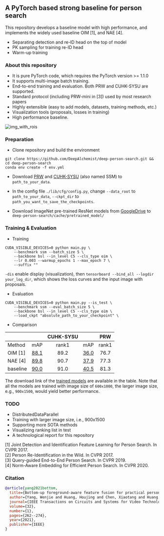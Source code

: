 ## A PyTorch based strong baseline for person search
This repository develops a baseline model with high performance, and 
implements the widely used baseline OIM [1], and NAE [4].

- Separating detection and re-ID head on the top of model
- PK sampling for training re-ID head 
- Warm-up training 

### About this repository
- It is pure PyTorch code, which requires the PyTorch version >= 1.1.0
- It supports multi-image batch training.
- End-to-end training and evaluation. Both PRW and CUHK-SYSU are supported.
- Standard protocol (including PRW-mini in [3]) used by most research papers
- Highly extensible (easy to add models, datasets, training methods, etc.)
- Visualization tools (proposals, losses in training)
- High performance baseline.

![img_with_rois](./image/rois.png)

### Preparation

- Clone repository and build the environment 
```
git clone https://github.com/DeepAlchemist/deep-person-search.git && cd deep-person-search
conda env create -f env.yml
```

- Download [PRW](https://github.com/liangzheng06/PRW-baseline) and [CUHK-SYSU](https://github.com/ShuangLI59/person_search) (also named SSM)
to `path_to_your_data`.

- In the config file `./lib/cfg/config.py`, change `--data_root` to `path_to_your_data`, 
`--ckpt_dir` to `path_you_want_to_save_the_checkpoints`.

- Download ImageNet pre-trained ResNet models from [GoogleDrive](https://drive.google.com/drive/folders/1VEaUg1W79iDYtK8292D1_V99rZKDklop?usp=sharing)
to `deep-person-search/cache/pretrained_model/`

### Training & Evaluation

- Training

```
CUDA_VISIBLE_DEVICES=0 python main.py \
    --benchmark ssm --batch_size 5 \
    --backbone bsl --in_level C5 --cls_type oim \
    --lr 0.003 --warmup_epochs 1 --max_epoch 7 \
    --suffix "" 
```
`-dis` enable display (visualization), then `tensorboard --bind_all --logdir your_log_dir`, which shows the loss curves and the input image with proposals.

- Evaluation

```
CUDA_VISIBLE_DEVICES=0 python main.py --is_test \
    --benchmark ssm --eval_batch_size 5 \
    --backbone bsl --in_level C5 --cls_type oim \
    --load_ckpt "absolute_path_to_your_checkpoint" \
```

- Comparison

| |    | CUHK-SYSU  |  | PRW |
| ---- |  :----:  | :----:  | :----:  | :----:  |
| Method |  mAP   | rank1  | mAP   | rank1  |
| OIM [1] | [88.1](https://drive.google.com/file/d/1Im4o0d7hytno-aycSDPHgNkxnJN785v0/view?usp=sharing)  | 89.2 | [36.0](https://drive.google.com/file/d/1l7eKIwOYJxEopguMk_tl8bKQW0f83PJv/view?usp=sharing) | 76.7 |
| NAE [4] | [89.8](https://drive.google.com/file/d/1mCCEnvwQC8Ckn7ElIJFMGqvfZMD6MX1P/view?usp=sharing)  | 90.7 | [37.9](https://drive.google.com/file/d/1zUGlmIoScRR_qFhDGdl8jtmR9cy3YrBF/view?usp=sharing) | 77.3 |
| baseline | [90.0](https://drive.google.com/file/d/17ViFt0rFNXupSNri1DvEhSFpebtqa4Xl/view?usp=sharing) | 91.0 | [40.5](https://drive.google.com/file/d/1H3f2C5GplCxxsxtKgdtdzRsX9mincwC8/view?usp=sharing) | 81.3 |

The download link of the [trained models](https://drive.google.com/drive/folders/1k5fUtsakAiDbJcfCbpnpgfHlZW-JYLCN?usp=sharing) are available in the table. Note that all the models are trained with image size of `600x1000`, the larger image size, e.g., `900x1500`, would yield better performance.

### TODO
- DistributedDataParallel
- Training with larger image size, i.e., 900x1500
- Supporting more SOTA methods
- Visualizing ranking list in test
- A technological report for this repository

[1] Joint Detection and Identification Feature Learning for Person Search. In CVPR 2017.<br>
[2] Person Re-Identification in the Wild. In CVPR 2017.<br>
[3] Query-guided End-to-End Person Search. In CVPR 2019.<br>
[4] Norm-Aware Embedding for Efficient Person Search. In CVPR 2020.<br>

### Citation

```bibtex
@article{yang2021bottom,
  title={Bottom-up foreground-aware feature fusion for practical person search},
  author={Yang, Wenjie and Huang, Houjing and Chen, Xiaotang and Huang, Kaiqi},
  journal={IEEE Transactions on Circuits and Systems for Video Technology},
  volume={32},
  number={1},
  pages={262--274},
  year={2021},
  publisher={IEEE}
}
```
